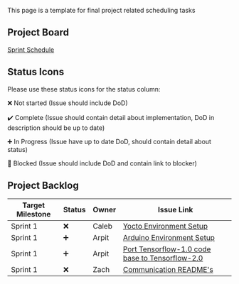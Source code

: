 This page is a template for final project related scheduling tasks

## Project Board
[Sprint Schedule](https://github.com/AESD-Course-Project/AESD-Course-Project.github.io/projects/1)

## Status Icons
Please use these status icons for the status column:

:x: Not started (Issue should include DoD)

:heavy_check_mark: Complete (Issue should contain detail about implementation, DoD in description should be up to date)

:heavy_plus_sign: In Progress (Issue have up to date DoD, should contain detail about status)

:red_circle: Blocked (Issue should include DoD and contain link to blocker)

## Project Backlog
| Target Milestone | Status             | Owner            | Issue Link       |
| ---------------- | -------------      | ---------------- | ---------------- |
| Sprint 1     | :x:  | Caleb              | [Yocto Environment Setup](https://github.com/cu-ecen-5013/final-project-assignment-dwalkes/issues/1) |
| Sprint 1     | :heavy_plus_sign:  | Arpit              | [Arduino Environment Setup](https://github.com/cu-ecen-5013/final-project-arpit6232/issues/1) |
| Sprint 1     | :heavy_plus_sign:  | Arpit              | [Port Tensorflow-1.0 code base to Tensorflow-2.0](https://github.com/cu-ecen-5013/final-project-arpit6232/issues/2) |
| Sprint 1     | :x:  | Zach              | [Communication README's](https://github.com/cu-ecen-5013/final-project-assignment-dwalkes/issues/3) |